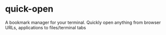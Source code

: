 # quick-open

A bookmark manager for your terminal. Quickly open anything from browser URLs, applications to files/terminal tabs
